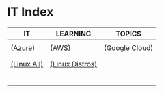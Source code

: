 # IT Index

|IT|LEARNING|TOPICS|
|---|---|---|
||||
|[(Azure)](azure-index)|[(AWS)](aws-index)|[(Google Cloud)](google-cloud-index)|
||||
||||
|[(Linux All)](linux-all-index)|[(Linux Distros)](linux-distros-index)||
||||
||||
||||
||||
||||
||||
